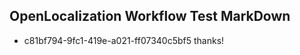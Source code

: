 ## OpenLocalization Workflow Test MarkDown
* c81bf794-9fc1-419e-a021-ff07340c5bf5 thanks!

<!--HONumber=Jul16_HO3-->


